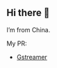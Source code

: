 ## Hi there 👋
I’m from China. 

My PR:
- [Gstreamer](https://gitlab.freedesktop.org/gstreamer/gstreamer/-/merge_requests?scope=all&state=all&author_username=HuQian)

<!--
**HuQian/HuQian** is a ✨ _special_ ✨ repository because its `README.md` (this file) appears on your GitHub profile.

Here are some ideas to get you started:

- 🔭 I’m currently working on ...
- 🌱 I’m currently learning ...
- 👯 I’m looking to collaborate on ...
- 🤔 I’m looking for help with ...
- 💬 Ask me about ...
- 📫 How to reach me: ...
- 😄 Pronouns: ...
- ⚡ Fun fact: ...
-->
